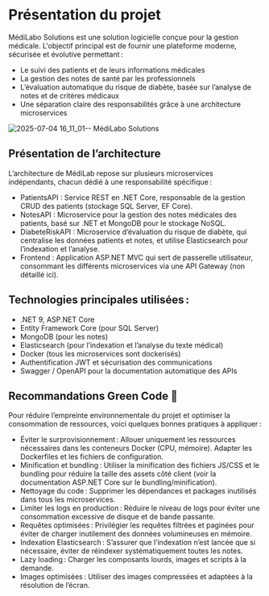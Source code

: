 # Présentation du projet

MédiLabo Solutions est une solution logicielle conçue pour la gestion médicale. L'objectif principal est de fournir une plateforme moderne, sécurisée et évolutive permettant :

- Le suivi des patients et de leurs informations médicales
- La gestion des notes de santé par les professionnels
- L’évaluation automatique du risque de diabète, basée sur l’analyse de notes et de critères médicaux
- Une séparation claire des responsabilités grâce à une architecture microservices
  
![2025-07-04 16_11_01-- MédiLabo Solutions](https://github.com/user-attachments/assets/8d8b9f2a-d187-4ac0-a1a4-897ecdfbf4d8)

## Présentation de l’architecture

L’architecture de MédiLab repose sur plusieurs microservices indépendants, chacun dédié à une responsabilité spécifique :

- PatientsAPI : Service REST en .NET Core, responsable de la gestion CRUD des patients (stockage SQL Server, EF Core).
- NotesAPI : Microservice pour la gestion des notes médicales des patients, basé sur .NET et MongoDB pour le stockage NoSQL.
- DiabeteRiskAPI : Microservice d’évaluation du risque de diabète, qui centralise les données patients et notes, et utilise Elasticsearch pour l’indexation et l’analyse.
- Frontend : Application ASP.NET MVC qui sert de passerelle utilisateur, consommant les différents microservices via une API Gateway (non détaillé ici).

## Technologies principales utilisées :

- .NET 9, ASP.NET Core
- Entity Framework Core (pour SQL Server)
- MongoDB (pour les notes)
- Elasticsearch (pour l’indexation et l’analyse du texte médical)
- Docker (tous les microservices sont dockerisés)
- Authentification JWT et sécurisation des communications
- Swagger / OpenAPI pour la documentation automatique des APIs

## Recommandations Green Code 🌱

Pour réduire l’empreinte environnementale du projet et optimiser la consommation de ressources, voici quelques bonnes pratiques à appliquer :

- Éviter le surprovisionnement : Allouer uniquement les ressources nécessaires dans les conteneurs Docker (CPU, mémoire). Adapter les Dockerfiles et les fichiers de configuration.
- Minification et bundling : Utiliser la minification des fichiers JS/CSS et le bundling pour réduire la taille des assets côté client (voir la documentation ASP.NET Core sur le bundling/minification).
- Nettoyage du code : Supprimer les dépendances et packages inutilisés dans tous les microservices.
- Limiter les logs en production : Réduire le niveau de logs pour éviter une consommation excessive de disque et de bande passante.
- Requêtes optimisées : Privilégier les requêtes filtrées et paginées pour éviter de charger inutilement des données volumineuses en mémoire.
- Indexation Elasticsearch : S’assurer que l’indexation n’est lancée que si nécessaire, éviter de réindexer systématiquement toutes les notes.
- Lazy loading : Charger les composants lourds, images et scripts à la demande.
- Images optimisées : Utiliser des images compressées et adaptées à la résolution de l’écran.
